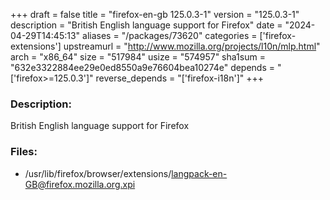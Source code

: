 +++
draft = false
title = "firefox-en-gb 125.0.3-1"
version = "125.0.3-1"
description = "British English language support for Firefox"
date = "2024-04-29T14:45:13"
aliases = "/packages/73620"
categories = ['firefox-extensions']
upstreamurl = "http://www.mozilla.org/projects/l10n/mlp.html"
arch = "x86_64"
size = "517984"
usize = "574957"
sha1sum = "632e3322884ee29e0ed8550a9e76604bea10274e"
depends = "['firefox>=125.0.3']"
reverse_depends = "['firefox-i18n']"
+++
### Description: 
British English language support for Firefox

### Files: 
* /usr/lib/firefox/browser/extensions/langpack-en-GB@firefox.mozilla.org.xpi
